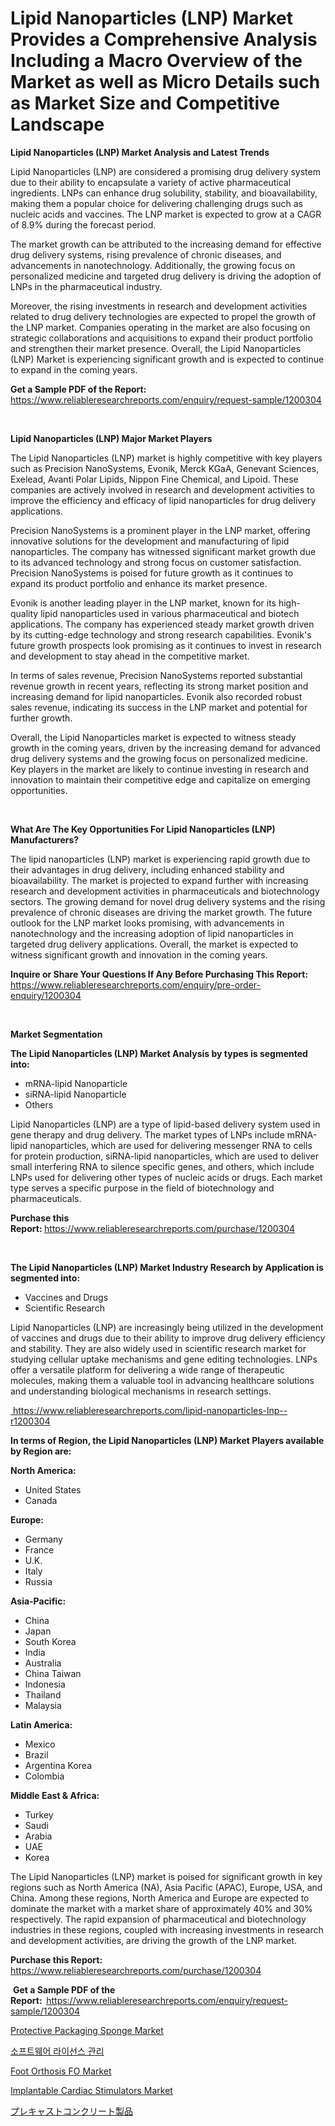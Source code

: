 <p><h1>Lipid Nanoparticles (LNP) Market Provides a Comprehensive Analysis Including a Macro Overview of the Market as well as Micro Details such as Market Size and Competitive Landscape</h1></p><p><strong>Lipid Nanoparticles (LNP) Market Analysis and Latest Trends</strong></p>
<p><p>Lipid Nanoparticles (LNP) are considered a promising drug delivery system due to their ability to encapsulate a variety of active pharmaceutical ingredients. LNPs can enhance drug solubility, stability, and bioavailability, making them a popular choice for delivering challenging drugs such as nucleic acids and vaccines. The LNP market is expected to grow at a CAGR of 8.9% during the forecast period. </p><p>The market growth can be attributed to the increasing demand for effective drug delivery systems, rising prevalence of chronic diseases, and advancements in nanotechnology. Additionally, the growing focus on personalized medicine and targeted drug delivery is driving the adoption of LNPs in the pharmaceutical industry. </p><p>Moreover, the rising investments in research and development activities related to drug delivery technologies are expected to propel the growth of the LNP market. Companies operating in the market are also focusing on strategic collaborations and acquisitions to expand their product portfolio and strengthen their market presence. Overall, the Lipid Nanoparticles (LNP) Market is experiencing significant growth and is expected to continue to expand in the coming years.</p></p>
<p><strong>Get a Sample PDF of the Report:&nbsp;</strong> <a href="https://www.reliableresearchreports.com/enquiry/request-sample/1200304">https://www.reliableresearchreports.com/enquiry/request-sample/1200304</a></p>
<p>&nbsp;</p>
<p><strong>Lipid Nanoparticles (LNP) Major Market Players</strong></p>
<p><p>The Lipid Nanoparticles (LNP) market is highly competitive with key players such as Precision NanoSystems, Evonik, Merck KGaA, Genevant Sciences, Exelead, Avanti Polar Lipids, Nippon Fine Chemical, and Lipoid. These companies are actively involved in research and development activities to improve the efficiency and efficacy of lipid nanoparticles for drug delivery applications.</p><p>Precision NanoSystems is a prominent player in the LNP market, offering innovative solutions for the development and manufacturing of lipid nanoparticles. The company has witnessed significant market growth due to its advanced technology and strong focus on customer satisfaction. Precision NanoSystems is poised for future growth as it continues to expand its product portfolio and enhance its market presence.</p><p>Evonik is another leading player in the LNP market, known for its high-quality lipid nanoparticles used in various pharmaceutical and biotech applications. The company has experienced steady market growth driven by its cutting-edge technology and strong research capabilities. Evonik's future growth prospects look promising as it continues to invest in research and development to stay ahead in the competitive market.</p><p>In terms of sales revenue, Precision NanoSystems reported substantial revenue growth in recent years, reflecting its strong market position and increasing demand for lipid nanoparticles. Evonik also recorded robust sales revenue, indicating its success in the LNP market and potential for further growth.</p><p>Overall, the Lipid Nanoparticles market is expected to witness steady growth in the coming years, driven by the increasing demand for advanced drug delivery systems and the growing focus on personalized medicine. Key players in the market are likely to continue investing in research and innovation to maintain their competitive edge and capitalize on emerging opportunities.</p></p>
<p>&nbsp;</p>
<p><strong>What Are The Key Opportunities For Lipid Nanoparticles (LNP) Manufacturers?</strong></p>
<p><p>The lipid nanoparticles (LNP) market is experiencing rapid growth due to their advantages in drug delivery, including enhanced stability and bioavailability. The market is projected to expand further with increasing research and development activities in pharmaceuticals and biotechnology sectors. The growing demand for novel drug delivery systems and the rising prevalence of chronic diseases are driving the market growth. The future outlook for the LNP market looks promising, with advancements in nanotechnology and the increasing adoption of lipid nanoparticles in targeted drug delivery applications. Overall, the market is expected to witness significant growth and innovation in the coming years.</p></p>
<p><strong>Inquire or Share Your Questions If Any Before Purchasing This Report:</strong> <a href="https://www.reliableresearchreports.com/enquiry/pre-order-enquiry/1200304">https://www.reliableresearchreports.com/enquiry/pre-order-enquiry/1200304</a></p>
<p>&nbsp;</p>
<p><strong>Market Segmentation</strong></p>
<p><strong>The Lipid Nanoparticles (LNP) Market Analysis by types is segmented into:</strong></p>
<p><ul><li>mRNA-lipid Nanoparticle</li><li>siRNA-lipid Nanoparticle</li><li>Others</li></ul></p>
<p><p>Lipid Nanoparticles (LNP) are a type of lipid-based delivery system used in gene therapy and drug delivery. The market types of LNPs include mRNA-lipid nanoparticles, which are used for delivering messenger RNA to cells for protein production, siRNA-lipid nanoparticles, which are used to deliver small interfering RNA to silence specific genes, and others, which include LNPs used for delivering other types of nucleic acids or drugs. Each market type serves a specific purpose in the field of biotechnology and pharmaceuticals.</p></p>
<p><strong>Purchase this Report:&nbsp;</strong><a href="https://www.reliableresearchreports.com/purchase/1200304">https://www.reliableresearchreports.com/purchase/1200304</a></p>
<p>&nbsp;</p>
<p><strong>The Lipid Nanoparticles (LNP) Market Industry Research by Application is segmented into:</strong></p>
<p><ul><li>Vaccines and Drugs</li><li>Scientific Research</li></ul></p>
<p><p>Lipid Nanoparticles (LNP) are increasingly being utilized in the development of vaccines and drugs due to their ability to improve drug delivery efficiency and stability. They are also widely used in scientific research market for studying cellular uptake mechanisms and gene editing technologies. LNPs offer a versatile platform for delivering a wide range of therapeutic molecules, making them a valuable tool in advancing healthcare solutions and understanding biological mechanisms in research settings.</p></p>
<p><a href="https://www.reliableresearchreports.com/lipid-nanoparticles-lnp--r1200304">&nbsp;https://www.reliableresearchreports.com/lipid-nanoparticles-lnp--r1200304</a></p>
<p><strong>In terms of Region, the Lipid Nanoparticles (LNP) Market Players available by Region are:</strong></p>
<p>
    <p> <strong> North America: </strong>
        <ul>
            <li>United States</li>
            <li>Canada</li>
        </ul>
        </p> 
    <p> <strong> Europe: </strong>
        <ul>
            <li>Germany</li>
            <li>France</li>
            <li>U.K.</li>
            <li>Italy</li>
            <li>Russia</li>
        </ul>
        </p> 
    <p> <strong> Asia-Pacific: </strong>
        <ul>
            <li>China</li>
            <li>Japan</li>
            <li>South Korea</li>
            <li>India</li>
            <li>Australia</li>
            <li>China Taiwan</li>
            <li>Indonesia</li>
            <li>Thailand</li>
            <li>Malaysia</li>
        </ul>
        </p> 
    <p> <strong> Latin America: </strong>
        <ul>
            <li>Mexico</li>
            <li>Brazil</li>
            <li>Argentina Korea</li>
            <li>Colombia</li>
        </ul>
        </p> 
    <p> <strong> Middle East & Africa: </strong>
        <ul>
            <li>Turkey</li>
            <li>Saudi</li>
            <li>Arabia</li>
            <li>UAE</li>
            <li>Korea</li>
        </ul>
    </p>
    </p>
<p><p>The Lipid Nanoparticles (LNP) market is poised for significant growth in key regions such as North America (NA), Asia Pacific (APAC), Europe, USA, and China. Among these regions, North America and Europe are expected to dominate the market with a market share of approximately 40% and 30% respectively. The rapid expansion of pharmaceutical and biotechnology industries in these regions, coupled with increasing investments in research and development activities, are driving the growth of the LNP market.</p></p>
<p><strong>Purchase this Report: </strong><a href="https://www.reliableresearchreports.com/purchase/1200304">https://www.reliableresearchreports.com/purchase/1200304</a></p>
<p>&nbsp;<strong>Get a Sample PDF of the Report:&nbsp;&nbsp;</strong><a href="https://www.reliableresearchreports.com/enquiry/request-sample/1200304">https://www.reliableresearchreports.com/enquiry/request-sample/1200304</a></p>
<p><strong></strong></p>
<p><p><a href="https://issuu.com/reportprime-2/docs/protective-packaging-sponge-market-size-2030.pptx">Protective Packaging Sponge Market</a></p><p><a href="https://medium.com/@karenburke2009/%EC%86%8C%ED%94%84%ED%8A%B8%EC%9B%A8%EC%96%B4-%EB%9D%BC%EC%9D%B4%EC%84%A0%EC%8A%A4-%EA%B4%80%EB%A6%AC-%EC%8B%9C%EC%9E%A5-%EC%8B%9C%EC%9E%A5-%EC%A0%90%EC%9C%A0%EC%9C%A8-%EC%8B%9C%EC%9E%A5-%EB%8F%99%ED%96%A5-%EB%B0%8F-%EB%AF%B8%EB%9E%98-%EC%84%B1%EC%9E%A5-%ED%83%90%EC%83%89-8a5fc9151c57">소프트웨어 라이선스 관리</a></p><p><a href="https://medium.com/@marisolking1/foot-orthosis-fo-market-analysis-its-cagr-market-segmentation-and-global-industry-overview-5ec640cc8654">Foot Orthosis FO Market</a></p><p><a href="https://medium.com/@kaylagreenj1521/implantable-cardiac-stimulators-market-competitive-analysis-market-trends-and-forecast-to-2031-204a7a35cae6">Implantable Cardiac Stimulators Market</a></p><p><a href="https://medium.com/@kimalker_178/%E3%83%97%E3%83%AC%E3%82%AD%E3%83%A3%E3%82%B9%E3%83%88%E3%82%B3%E3%83%B3%E3%82%AF%E3%83%AA%E3%83%BC%E3%83%88%E8%A3%BD%E5%93%81%E5%B8%82%E5%A0%B4%E8%A6%8F%E6%A8%A1-cagr-%E3%83%88%E3%83%AC%E3%83%B3%E3%83%89-2024-2030-fa03c29604ce">プレキャストコンクリート製品</a></p></p>